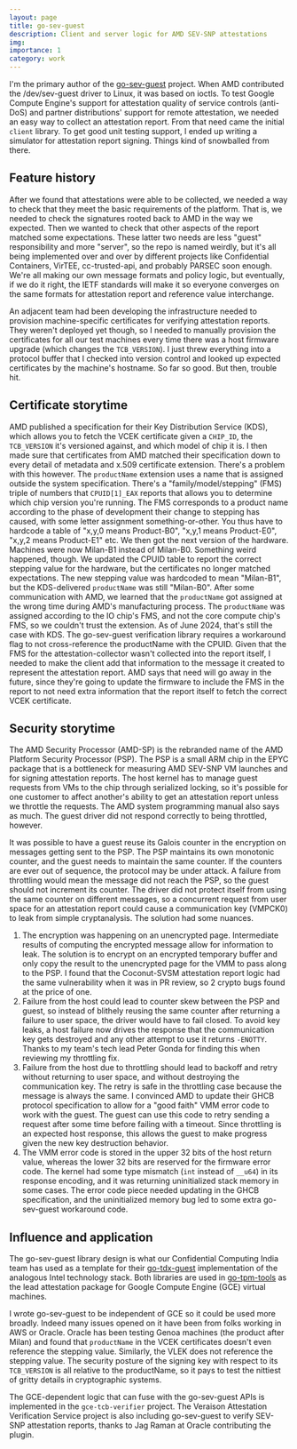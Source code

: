 ```yaml
---
layout: page
title: go-sev-guest
description: Client and server logic for AMD SEV-SNP attestations
img:
importance: 1
category: work
---
```


I'm the primary author of the [go-sev-guest](https://github.com/google/go-sev-guest) project.
When AMD contributed the /dev/sev-guest driver to Linux, it was based on ioctls.
To test Google Compute Engine's support for attestation quality of service controls (anti-DoS) and partner distributions' support for remote attestation, we needed an easy way to collect an attestation report.
From that need came the initial `client` library.
To get good unit testing support, I ended up writing a simulator for attestation report signing.
Things kind of snowballed from there.

## Feature history

After we found that attestations were able to be collected, we needed a way to check that they meet the basic requirements of the platform.
That is, we needed to check the signatures rooted back to AMD in the way we expected.
Then we wanted to check that other aspects of the report matched some expectations.
These latter two needs are less "guest" responsibility and more "server", so the repo is named weirdly, but it's all being implemented over and over by different projects like Confidential Containers, VirTEE, cc-trusted-api, and probably PARSEC soon enough.
We're all making our own message formats and policy logic, but eventually, if we do it right, the IETF standards will make it so everyone converges on the same formats for attestation report and reference value interchange.

An adjacent team had been developing the infrastructure needed to provision machine-specific certificates for verifying attestation reports.
They weren't deployed yet though, so I needed to manually provision the certificates for all our test machines every time there was a host firmware upgrade (which changes the `TCB_VERSION`).
I just threw everything into a protocol buffer that I checked into version control and looked up expected certificates by the machine's hostname.
So far so good.
But then, trouble hit.

## Certificate storytime

AMD published a specification for their Key Distribution Service (KDS), which allows you to fetch the VCEK certificate given a `CHIP_ID`, the `TCB_VERSION` it's versioned against, and which model of chip it is.
I then made sure that certificates from AMD matched their specification down to every detail of metadata and x.509 certificate extension.
There's a problem with this however.
The `productName` extension uses a name that is assigned outside the system specification.
There's a "family/model/stepping" (FMS) triple of numbers that `CPUID[1]_EAX` reports that allows you to determine which chip version you're running.
The FMS corresponds to a product name according to the phase of development their change to stepping has caused, with some letter assignment something-or-other.
You thus have to hardcode a table of "x,y,0 means Product-B0", "x,y,1 means Product-E0", "x,y,2 means Product-E1" etc.
We then got the next version of the hardware.
Machines were now Milan-B1 instead of Milan-B0.
Something weird happened, though. We updated the CPUID table to report the correct stepping value for the hardware, but the certificates no longer matched expectations.
The new stepping value was hardcoded to mean "Milan-B1", but the KDS-delivered `productName` was still "Milan-B0".
After some communication with AMD, we learned that the `productName` got assigned at the wrong time during AMD's manufacturing process.
The `productName` was assigned according to the IO chip's FMS, and not the core compute chip's FMS, so we couldn't trust the extension.
As of June 2024, that's still the case with KDS.
The go-sev-guest verification library requires a workaround flag to not cross-reference the productName with the CPUID.
Given that the FMS for the attestation-collector wasn't collected into the report itself, I needed to make the client add that information to the message it created to represent the attestation report.
AMD says that need will go away in the future, since they're going to update the firmware to include the FMS in the report to not need extra information that the report itself to fetch the correct VCEK certificate.

## Security storytime

The AMD Security Processor (AMD-SP) is the rebranded name of the AMD Platform Security Processor (PSP).
The PSP is a small ARM chip in the EPYC package that is a bottleneck for measuring AMD SEV-SNP VM launches and for signing attestation reports.
The host kernel has to manage guest requests from VMs to the chip through serialized locking, so it's possible for one customer to affect another's ability to get an attestation report unless we throttle the requests.
The AMD system programming manual also says as much.
The guest driver did not respond correctly to being throttled, however.

It was possible to have a guest reuse its Galois counter in the encryption on messages getting sent to the PSP.
The PSP maintains its own monotonic counter, and the guest needs to maintain the same counter.
If the counters are ever out of sequence, the protocol may be under attack.
A failure from throttling would mean the message did not reach the PSP, so the guest should not increment its counter.
The driver did not protect itself from using the same counter on different messages, so a concurrent request from user space for an attestation report could cause a communication key (VMPCK0) to leak from simple cryptanalysis.
The solution had some nuances.

1.  The encryption was happening on an unencrypted page.
    Intermediate results of computing the encrypted message allow for information to leak.
    The solution is to encrypt on an encrypted temporary buffer and only copy the result to the unencrypted page for the VMM to pass along to the PSP.
    I found that the Coconut-SVSM attestation report logic had the same vulnerability when it was in PR review, so 2 crypto bugs found at the price of one.
2.  Failure from the host could lead to counter skew between the PSP and guest, so instead of blithely reusing the same counter after returning a failure to user space, the driver would have to fail closed.
    To avoid key leaks, a host failure now drives the response that the communication key gets destroyed and any other attempt to use it returns `-ENOTTY`.
    Thanks to my team's tech lead Peter Gonda for finding this when reviewing my throttling fix.
3.  Failure from the host due to throttling should lead to backoff and retry without returning to user space, and without destroying the communication key.
    The retry is safe in the throttling case because the message is always the same.
    I convinced AMD to update their GHCB protocol specification to allow for a "good faith" VMM error code to work with the guest.
    The guest can use this code to retry sending a request after some time before failing with a timeout.
    Since throttling is an expected host response, this allows the guest to make progress given the new key destruction behavior.
4.  The VMM error code is stored in the upper 32 bits of the host return value, whereas the lower 32 bits are reserved for the firmware error code.
    The kernel had some type mismatch (`int` instead of `__u64`) in its response encoding, and it was returning uninitialized stack memory in some cases.
    The error code piece needed updating in the GHCB specification, and the uninitialized memory bug led to some extra go-sev-guest workaround code.

## Influence and application

The go-sev-guest library design is what our Confidential Computing India team has used as a template for their [go-tdx-guest](https://github.com/google/go-tdx-guest) implementation of the analogous Intel technology stack.
Both libraries are used in [go-tpm-tools](https://github.com/google/go-tpm-tools) as the lead attestation package for Google Compute Engine (GCE) virtual machines.

I wrote go-sev-guest to be independent of GCE so it could be used more broadly.
Indeed many issues opened on it have been from folks working in AWS or Oracle.
Oracle has been testing Genoa machines (the product after Milan) and found that `productName` in the VCEK certificates doesn't even reference the stepping value.
Similarly, the VLEK does not reference the stepping value.
The security posture of the signing key with respect to its `TCB_VERSION` is all relative to the productName, so it pays to test the nittiest of gritty details in cryptographic systems.

The GCE-dependent logic that can fuse with the go-sev-guest APIs is implemented in the `gce-tcb-verifier` project.
The Veraison Attestation Verification Service project is also including go-sev-guest to verify SEV-SNP attestation reports, thanks to Jag Raman at Oracle contributing the plugin.
